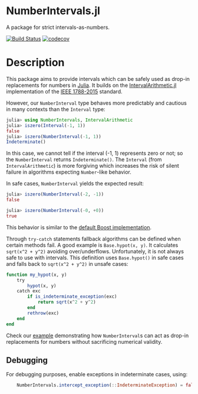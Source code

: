 # NumberIntervals.jl

A package for strict intervals-as-numbers.

[![Build Status](https://travis-ci.org/gwater/NumberIntervals.jl.svg?branch=master)](https://travis-ci.org/gwater/NumberIntervals.jl)
[![codecov](https://codecov.io/gh/gwater/NumberIntervals.jl/branch/master/graph/badge.svg)](https://codecov.io/gh/gwater/NumberIntervals.jl)

# Description

This package aims to provide intervals which can be safely used as drop-in replacements for numbers in [Julia](https://julialang.org).
It builds on the [IntervalArithmetic.jl](https://github.com/JuliaIntervals/IntervalArithmetic.jl) implementation of the [IEEE 1788-2015](https://standards.ieee.org/standard/1788-2015.html) standard.

However, our `NumberInterval` type behaves more predictably and cautious in many contexts than the `Interval` type:
```julia
julia> using NumberIntervals, IntervalArithmetic
julia> iszero(Interval(-1, 1))
false
julia> iszero(NumberInterval(-1, 1))
Indeterminate()
```
In this case, we cannot tell if the interval (-1, 1) represents zero or not; so the `NumberInterval` returns `Indeterminate()`.
The `Interval` (from `IntervalArithmetic`) is more forgiving which increases the risk of silent failure in algorithms expecting `Number`-like behavior.

In safe cases, `NumberInterval` yields the expected result:
```julia
julia> iszero(NumberInterval(-2, -1))
false

julia> iszero(NumberInterval(-0, +0))
true
```
This behavior is similar to the [default Boost implementation](https://www.boost.org/doc/libs/1_70_0/libs/numeric/interval/doc/comparisons.htm).

Through `try-catch` statements fallback algorithms can be defined when certain methods fail. A good example is `Base.hypot(x, y)`. It calculates `sqrt(x^2 + y^2)` avoiding over/underflows. Unfortunately, it is not always safe to use with intervals.
This definition uses `Base.hypot()` in safe cases and falls back to `sqrt(x^2 + y^2)` in unsafe cases:
```julia
function my_hypot(x, y)
    try
        hypot(x, y)
    catch exc
        if is_indeterminate_exception(exc)
            return sqrt(x^2 + y^2)
        end
        rethrow(exc)
    end
end
```

Check our [example](examples/DifferentialEquationsExample.ipynb) demonstrating how `NumberInterval`s can act as drop-in replacements for numbers without sacrificing numerical validity.

## Debugging

For debugging purposes, enable exceptions in indeterminate cases, using:
```julia
    NumberIntervals.intercept_exception(::IndeterminateException) = false
```
